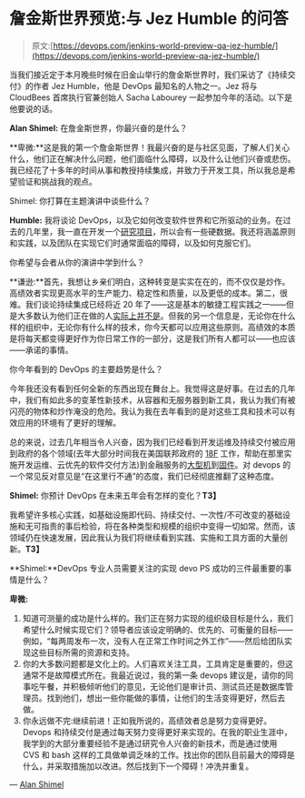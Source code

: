 # 詹金斯世界预览:与 Jez Humble 的问答

> 原文:[https://devops.com/jenkins-world-preview-qa-jez-humble/](https://devops.com/jenkins-world-preview-qa-jez-humble/)

当我们接近定于本月晚些时候在旧金山举行的詹金斯世界时，我们采访了《持续交付》的作者 Jez Humble，他是 DevOps 最知名的人物之一。Jez 将与 CloudBees 首席执行官兼创始人 Sacha Labourey 一起参加今年的活动。以下是他要说的话。

**Alan Shimel:** 在詹金斯世界，你最兴奋的是什么？

**卑微:**这是我的第一个詹金斯世界！我最兴奋的是与社区见面，了解人们关心什么，他们正在解决什么问题，他们面临什么障碍，以及什么让他们兴奋或悲伤。我已经花了十多年的时间从事和教授持续集成，并致力于开发工具，所以我总是希望验证和挑战我的观点。

Shimel: 你打算在主题演讲中谈些什么？

**Humble:** 我将谈论 DevOps，以及它如何改变软件世界和它所驱动的业务。在过去的几年里，我一直在开发一个[研究项目](https://devops-research.com/research.html)，所以会有一些硬数据。我还将涵盖原则和实践，以及团队在实现它们时通常面临的障碍，以及如何克服它们。

你希望与会者从你的演讲中学到什么？

**谦逊:**首先，我想让乡亲们明白，这种转变是实实在在的，而不仅仅是炒作。高绩效者实现更高水平的生产能力、稳定性和质量，以及更低的成本。第二，很难。我们谈论持续集成已经将近 20 年了——这是基本的敏捷工程实践之一——但是大多数认为他们正在做的人[实际上并不是](https://martinfowler.com/bliki/ContinuousIntegrationCertification.html)。但我的另一个信息是，无论你在什么样的组织中，无论你有什么样的技术，你今天都可以应用这些原则。高绩效的本质是将每天都变得更好作为你日常工作的一部分，这是我们所有人都可以——也应该——承诺的事情。

你今年看到的 DevOps 的主要趋势是什么？

今年我还没有看到任何全新的东西出现在舞台上。我觉得这是好事。在过去的几年中，我们有如此多的变革性新技术，从容器和无服务器到新工具，我认为我们有被闪亮的物体和炒作淹没的危险。我认为我在去年看到的是对这些工具和技术可以有效应用的环境有了更好的理解。

总的来说，过去几年相当令人兴奋，因为我们已经看到开发运维及持续交付被应用到政府的各个领域(去年大部分时间我在美国联邦政府的 [18F](https://18f.gsa.gov/) 工作，帮助在那里实施开发运维、云优先的软件交付方法)到金融服务的[大型机](https://continuousdelivery.com/evidence-case-studies/#the-suncorp-simplification-program)到[固件](https://continuousdelivery.com/evidence-case-studies/#the-hp-futuresmart-case-study)。对 devops 的一个常见反对意见是“在这里行不通”的态度，我们已经彻底推翻了这种态度。

**Shimel:** 你预计 DevOps 在未来五年会有怎样的变化？**T3】**

我希望许多核心实践，如基础设施即代码、持续交付、一次性/不可改变的基础设施和无可指责的事后检验，将在各种类型和规模的组织中变得一切如常。然而，该领域仍在快速发展，因此我认为我们将继续看到实践、实施和工具方面的大量创新。**T3】**

**Shimel:**DevOps 专业人员需要关注的实现 devo PS 成功的三件最重要的事情是什么？

**卑微:**

1.  知道可测量的成功是什么样的。我们正在努力实现的组织级目标是什么，我们希望什么时候实现它们？领导者应该设定明确的、优先的、可衡量的目标——例如，“每两周发布一次，没有人在正常工作时间之外工作”——然后给团队实现这些目标所需的资源和支持。
2.  你的大多数问题都是文化上的。人们喜欢关注工具，工具肯定是重要的，但这通常不是故障模式所在。我最近说过，我的第一条 devops 建议是，请你的同事吃午餐，并积极倾听他们的意见，无论他们是审计员、测试员还是数据库管理员。找到他们，想出一些你能做的事情，让他们的生活变得更好，然后去做。
3.  你永远做不完:继续前进！正如我所说的，高绩效者总是努力变得更好。Devops 和持续交付是通过每天努力变得更好来实现的。在我的职业生涯中，我学到的大部分重要经验不是通过研究令人兴奋的新技术，而是通过使用 CVS 和 bash 这样的工具做单调乏味的工作。找出你的团队目前最大的障碍是什么，并采取措施加以改进。然后找到下一个障碍！冲洗并重复。

— [Alan Shimel](https://devops.com/author/ashimmy/)